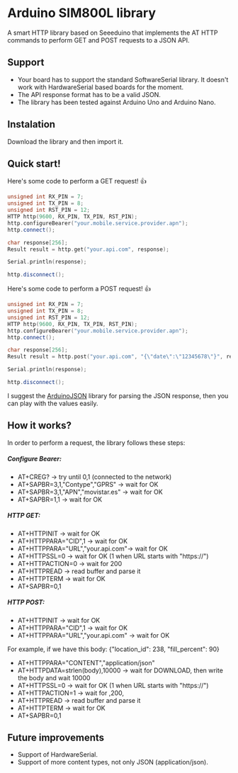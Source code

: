 
# Arduino SIM800L library
A smart HTTP library based on Seeeduino that implements the AT HTTP commands to perform GET and POST requests to a JSON API.

## Support
* Your board has to support the standard SoftwareSerial library. It doesn't work with HardwareSerial based boards for the moment.
* The API response format has to be a valid JSON.
* The library has been tested against Arduino Uno and Arduino Nano.

## Instalation
Download the library and then import it.

## Quick start!

Here's some code to perform a GET request! :+1:

``` c++
unsigned int RX_PIN = 7;
unsigned int TX_PIN = 8;
unsigned int RST_PIN = 12;
HTTP http(9600, RX_PIN, TX_PIN, RST_PIN);
http.configureBearer("your.mobile.service.provider.apn");
http.connect();

char response[256];
Result result = http.get("your.api.com", response);

Serial.println(response);

http.disconnect();

```

Here's some code to perform a POST request! :+1:

``` c++
unsigned int RX_PIN = 7;
unsigned int TX_PIN = 8;
unsigned int RST_PIN = 12;
HTTP http(9600, RX_PIN, TX_PIN, RST_PIN);
http.configureBearer("your.mobile.service.provider.apn");
http.connect();

char response[256];
Result result = http.post("your.api.com", "{\"date\":\"12345678\"}", response);

Serial.println(response);

http.disconnect();
```

I suggest the [ArduinoJSON](https://github.com/bblanchon/ArduinoJson) library for parsing the JSON response, then you can play with the values easily.


## How it works?
In order to perform a request, the library follows these steps:

##### Configure Bearer:

  - AT+CREG? -> try until 0,1 (connected to the network)
  - AT+SAPBR=3,1,"Contype","GPRS" -> wait for OK
  - AT+SAPBR=3,1,"APN","movistar.es" -> wait for OK
  - AT+SAPBR=1,1 -> wait for OK

##### HTTP GET:

  - AT+HTTPINIT -> wait for OK
  - AT+HTTPPARA="CID",1 -> wait for OK
  - AT+HTTPPARA="URL","your.api.com"-> wait for OK
  - AT+HTTPSSL=0 -> wait for OK (1 when URL starts with "https://")
  - AT+HTTPACTION=0 -> wait for 200
  - AT+HTTPREAD -> read buffer and parse it
  - AT+HTTPTERM -> wait for OK
  - AT+SAPBR=0,1

##### HTTP POST:
  - AT+HTTPINIT -> wait for OK
  - AT+HTTPPARA="CID",1 -> wait for OK
  - AT+HTTPPARA="URL","your.api.com" -> wait for OK

  For example, if we have this body: {"location_id": 238, "fill_percent": 90}

  - AT+HTTPPARA="CONTENT","application/json"
  - AT+HTTPDATA=strlen(body),10000 -> wait for DOWNLOAD, then write the body and wait 10000
  - AT+HTTPSSL=0 -> wait for OK (1 when URL starts with "https://")
  - AT+HTTPACTION=1 -> wait for ,200,
  - AT+HTTPREAD -> read buffer and parse it
  - AT+HTTPTERM -> wait for OK
  - AT+SAPBR=0,1

## Future improvements

- Support of HardwareSerial.
- Support of more content types, not only JSON (application/json).
